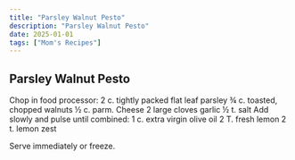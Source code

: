 ```yaml
---
title: "Parsley Walnut Pesto"
description: "Parsley Walnut Pesto"
date: 2025-01-01
tags: ["Mom's Recipes"]
---
```


## Parsley Walnut Pesto
Chop in food processor: 
              2 c. tightly packed flat leaf parsley
              ¾ c. toasted, chopped walnuts
              ½ c. parm. Cheese
              2 large cloves garlic
              ½ t. salt
Add slowly and pulse until combined: 
              1 c. extra virgin olive oil
              2 T. fresh lemon
              2 t. lemon zest
 
Serve immediately or freeze. 
 

